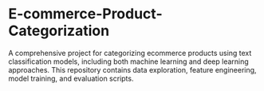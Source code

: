 # E-commerce-Product-Categorization
A comprehensive project for categorizing ecommerce products using text classification models, including both machine learning and deep learning approaches. This repository contains data exploration, feature engineering, model training, and evaluation scripts.
